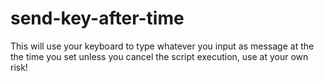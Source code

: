 # send-key-after-time
This will use your keyboard to type whatever you input as message at the the time you set unless you cancel the script execution, use at your own risk!

